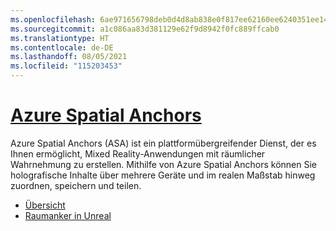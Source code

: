 ```yaml
---
ms.openlocfilehash: 6ae971656798deb0d4d8ab838e0f817ee62160ee6240351ee1471536986402a3
ms.sourcegitcommit: a1c086aa83d381129e62f9d8942f0fc889ffcab0
ms.translationtype: HT
ms.contentlocale: de-DE
ms.lasthandoff: 08/05/2021
ms.locfileid: "115203453"
---
```

# <a name="azure-spatial-anchors"></a>[Azure Spatial Anchors](#tab/asa)

Azure Spatial Anchors (ASA) ist ein plattformübergreifender Dienst, der es Ihnen ermöglicht, Mixed Reality-Anwendungen mit räumlicher Wahrnehmung zu erstellen. Mithilfe von Azure Spatial Anchors können Sie holografische Inhalte über mehrere Geräte und im realen Maßstab hinweg zuordnen, speichern und teilen.

* [Übersicht](/azure/spatial-anchors/overview) 
* [Raumanker in Unreal](../unreal/unreal-azure-spatial-anchors.md) 